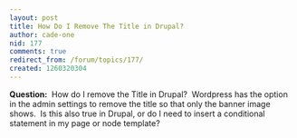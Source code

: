 ```yaml
---
layout: post
title: How Do I Remove The Title in Drupal?
author: cade-one
nid: 177
comments: true
redirect_from: /forum/topics/177/
created: 1260320304
---
```

<p>
	<strong>Question:</strong>&nbsp; How do I remove the Title in Drupal?&nbsp; Wordpress has the option in the admin settings to remove the title so that only the banner image shows.&nbsp; Is this also true in Drupal, or do I need to insert a conditional statement in my page or node template?</p>
